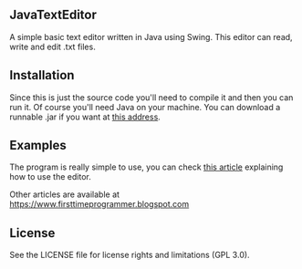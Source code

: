 ## JavaTextEditor
A simple basic text editor written in Java using Swing.
This editor can read, write and edit .txt files.

## Installation
Since this is just the source code you'll need to compile it and then you can run it. Of course you'll need Java on your machine.
You can download a runnable .jar if you want at [this address](https://www.dropbox.com/s/e4jhp1w9n1w6pp8/java%20text%20editor.zip?dl=0).

## Examples
The program is really simple to use, you can check [this article](https://firsttimeprogrammer.blogspot.com/2015/03/my-first-serious-java-project.html) explaining how to use the editor.

Other articles are available at https://www.firsttimeprogrammer.blogspot.com

## License
See the LICENSE file for license rights and limitations (GPL 3.0).
